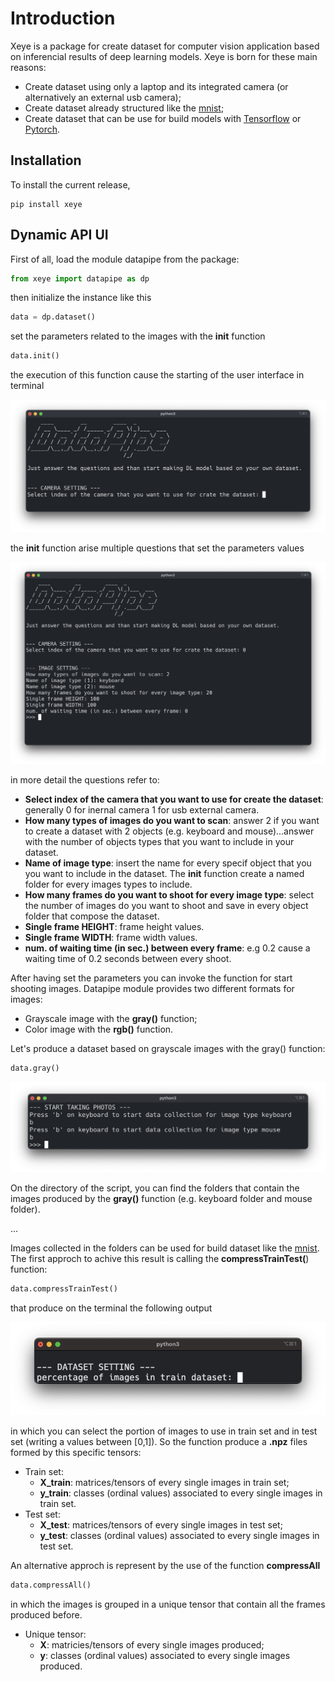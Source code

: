 # Introduction

Xeye is a package for create dataset for computer vision application based on inferencial results of deep learning models. Xeye is born for these main reasons:

* Create dataset using only a laptop and its integrated camera (or alternatively an external usb camera);
* Create dataset already structured like the [mnist](https://www.tensorflow.org/datasets/catalog/mnist);
* Create dataset that can be use for build models with [Tensorflow](https://www.tensorflow.org/) or [Pytorch](https://pytorch.org/).

## Installation

To install the current release, 

```
pip install xeye
```

## Dynamic API UI

First of all, load the module datapipe from the package:

```python
from xeye import datapipe as dp
```

then initialize the instance like this 

```python
data = dp.dataset()
```
set the parameters related to the images with the **init** function

```python
data.init()
```
the execution of this function cause the starting of the user interface in terminal

![](img/1.png)

the **init** function arise multiple questions that set the parameters values

![](img/2.png)

in more detail the questions refer to:

* **Select index of the camera that you want to use for create the dataset**: generally 0 for inernal camera 1 for usb external camera.
* **How many types of images do you want to scan**: answer 2 if you want to create a dataset with 2 objects (e.g. keyboard and mouse)...answer with the number of objects types that you want to include in your dataset.
* **Name of image type**: insert the name for every specif object that you you want to include in the dataset. The **init** function create a named folder for every images types to include. 
* **How many frames do you want to shoot for every image type**: select the number of images do you want to shoot and save in every object folder that compose the dataset. 
* **Single frame HEIGHT**: frame height values.
* **Single frame WIDTH**: frame width values.
* **num. of waiting time (in sec.) between every frame**: e.g 0.2 cause a waiting time of 0.2 seconds between every shoot.

After having set the parameters you can invoke the function for start shooting images. Datapipe module provides two different formats for images:

* Grayscale image with the **gray()** function;
* Color image with the **rgb()** function.
  
Let's produce a dataset based on grayscale images with the gray() function:

```python
data.gray()
```
![](img/3.png)

On the directory of the script, you can find the folders that contain the images produced by the **gray()** function (e.g. keyboard folder and mouse folder). 

$\dots$

Images collected in the folders can be used for build dataset like the [mnist](https://www.tensorflow.org/datasets/catalog/mnist). The first approch to achive this result is calling the **compressTrainTest(**) function:

```python
data.compressTrainTest()
```
that produce on the terminal the following output

![](img/4.png)

in which you can select the portion of images to use in train set and in test set (writing a values between [0,1]). So the function produce a **.npz** files formed by this specific tensors:

* Train set:
  * **X_train**: matrices/tensors of every single images in train set;
  * **y_train**: classes (ordinal values) associated to every single images in train set.
* Test set:
  * **X_test**: matrices/tensors of every single images in test set;
  * **y_test**: classes (ordinal values) associated to every single images in test set.

An alternative approch is represent by the use of the function **compressAll**

```python
data.compressAll()
```

in which the images is grouped in a unique tensor that contain all the frames produced before. 

* Unique tensor:
  * **X**: matricies/tensors of every single images produced;
  * **y**: classes (ordinal values) associated to every single images produced.